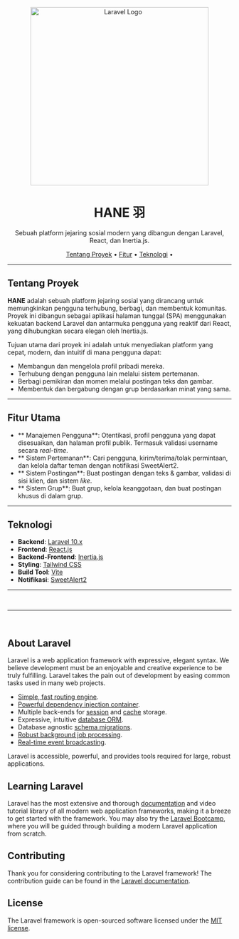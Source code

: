 <p align="center">
  <a href="https://laravel.com" target="_blank"><img src="https://raw.githubusercontent.com/laravel/art/master/logo-lockup/5%20SVG/2%20CMYK/1%20Full%20Color/laravel-logolockup-cmyk-red.svg" width="400" alt="Laravel Logo"></a>
</p>

<div align="center">
  <h1>HANE 羽</h1>
  <p>
    Sebuah platform jejaring sosial modern yang dibangun dengan Laravel, React, dan Inertia.js.
  </p>
</div>

<p align="center">
  <a href="#-tentang-proyek">Tentang Proyek</a> •
  <a href="#-fitur-utama">Fitur</a> •
  <a href="#-teknologi">Teknologi</a> •
</p>

---

## Tentang Proyek

**HANE** adalah sebuah platform jejaring sosial yang dirancang untuk memungkinkan pengguna terhubung, berbagi, dan membentuk komunitas. Proyek ini dibangun sebagai aplikasi halaman tunggal (SPA) menggunakan kekuatan backend Laravel dan antarmuka pengguna yang reaktif dari React, yang dihubungkan secara elegan oleh Inertia.js.

Tujuan utama dari proyek ini adalah untuk menyediakan platform yang cepat, modern, dan intuitif di mana pengguna dapat:
-   Membangun dan mengelola profil pribadi mereka.
-   Terhubung dengan pengguna lain melalui sistem pertemanan.
-   Berbagi pemikiran dan momen melalui postingan teks dan gambar.
-   Membentuk dan bergabung dengan grup berdasarkan minat yang sama.

---

## Fitur Utama

- ** Manajemen Pengguna**: Otentikasi, profil pengguna yang dapat disesuaikan, dan halaman profil publik. Termasuk validasi username secara *real-time*.
- ** Sistem Pertemanan**: Cari pengguna, kirim/terima/tolak permintaan, dan kelola daftar teman dengan notifikasi SweetAlert2.
- ** Sistem Postingan**: Buat postingan dengan teks & gambar, validasi di sisi klien, dan sistem *like*.
- ** Sistem Grup**: Buat grup, kelola keanggotaan, dan buat postingan khusus di dalam grup.

---

## Teknologi

-   **Backend**: [Laravel 10.x](https://laravel.com/)
-   **Frontend**: [React.js](https://reactjs.org/)
-   **Backend-Frontend**: [Inertia.js](https://inertiajs.com/)
-   **Styling**: [Tailwind CSS](https://tailwindcss.com/)
-   **Build Tool**: [Vite](https://vitejs.dev/)
-   **Notifikasi**: [SweetAlert2](https://sweetalert2.github.io/)

---

<br>
<hr>
<br>

## About Laravel

Laravel is a web application framework with expressive, elegant syntax. We believe development must be an enjoyable and creative experience to be truly fulfilling. Laravel takes the pain out of development by easing common tasks used in many web projects.

- [Simple, fast routing engine](https://laravel.com/docs/routing).
- [Powerful dependency injection container](https://laravel.com/docs/container).
- Multiple back-ends for [session](https://laravel.com/docs/session) and [cache](https://laravel.com/docs/cache) storage.
- Expressive, intuitive [database ORM](https://laravel.com/docs/eloquent).
- Database agnostic [schema migrations](https://laravel.com/docs/migrations).
- [Robust background job processing](https://laravel.com/docs/queues).
- [Real-time event broadcasting](https://laravel.com/docs/broadcasting).

Laravel is accessible, powerful, and provides tools required for large, robust applications.

## Learning Laravel

Laravel has the most extensive and thorough [documentation](https://laravel.com/docs) and video tutorial library of all modern web application frameworks, making it a breeze to get started with the framework. You may also try the [Laravel Bootcamp](https://bootcamp.laravel.com), where you will be guided through building a modern Laravel application from scratch.

## Contributing

Thank you for considering contributing to the Laravel framework! The contribution guide can be found in the [Laravel documentation](https://laravel.com/docs/contributions).

## License

The Laravel framework is open-sourced software licensed under the [MIT license](https://opensource.org/licenses/MIT).
